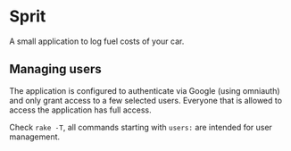 # Sprit

A small application to log fuel costs of your car.

## Managing users

The application is configured to authenticate via Google (using omniauth) and
only grant access to a few selected users. Everyone that is allowed to access
the application has full access.

Check `rake -T`, all commands starting with `users:` are intended for user
management.
